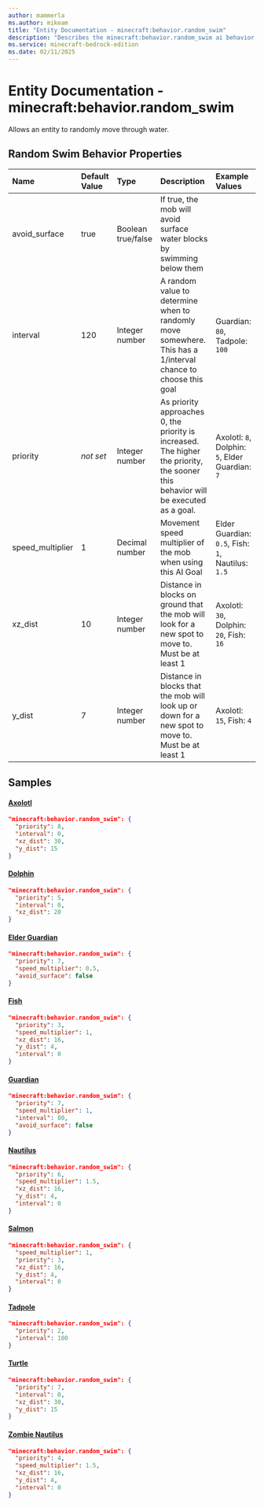 ```yaml
---
author: mammerla
ms.author: mikeam
title: "Entity Documentation - minecraft:behavior.random_swim"
description: "Describes the minecraft:behavior.random_swim ai behavior component"
ms.service: minecraft-bedrock-edition
ms.date: 02/11/2025 
---
```


# Entity Documentation - minecraft:behavior.random_swim

Allows an entity to randomly move through water.


## Random Swim Behavior Properties

|Name       |Default Value |Type |Description |Example Values |
|:----------|:-------------|:----|:-----------|:------------- |
| avoid_surface | true | Boolean true/false | If true, the mob will avoid surface water blocks by swimming below them |  | 
| interval | 120 | Integer number | A random value to determine when to randomly move somewhere. This has a 1/interval chance to choose this goal | Guardian: `80`, Tadpole: `100` | 
| priority | *not set* | Integer number | As priority approaches 0, the priority is increased. The higher the priority, the sooner this behavior will be executed as a goal. | Axolotl: `8`, Dolphin: `5`, Elder Guardian: `7` | 
| speed_multiplier | 1 | Decimal number | Movement speed multiplier of the mob when using this AI Goal | Elder Guardian: `0.5`, Fish: `1`, Nautilus: `1.5` | 
| xz_dist | 10 | Integer number | Distance in blocks on ground that the mob will look for a new spot to move to. Must be at least 1 | Axolotl: `30`, Dolphin: `20`, Fish: `16` | 
| y_dist | 7 | Integer number | Distance in blocks that the mob will look up or down for a new spot to move to. Must be at least 1 | Axolotl: `15`, Fish: `4` | 

## Samples

#### [Axolotl](https://github.com/Mojang/bedrock-samples/tree/preview/behavior_pack/entities/axolotl.json)


```json
"minecraft:behavior.random_swim": {
  "priority": 8,
  "interval": 0,
  "xz_dist": 30,
  "y_dist": 15
}
```

#### [Dolphin](https://github.com/Mojang/bedrock-samples/tree/preview/behavior_pack/entities/dolphin.json)


```json
"minecraft:behavior.random_swim": {
  "priority": 5,
  "interval": 0,
  "xz_dist": 20
}
```

#### [Elder Guardian](https://github.com/Mojang/bedrock-samples/tree/preview/behavior_pack/entities/elder_guardian.json)


```json
"minecraft:behavior.random_swim": {
  "priority": 7,
  "speed_multiplier": 0.5,
  "avoid_surface": false
}
```

#### [Fish](https://github.com/Mojang/bedrock-samples/tree/preview/behavior_pack/entities/fish.json)


```json
"minecraft:behavior.random_swim": {
  "priority": 3,
  "speed_multiplier": 1,
  "xz_dist": 16,
  "y_dist": 4,
  "interval": 0
}
```

#### [Guardian](https://github.com/Mojang/bedrock-samples/tree/preview/behavior_pack/entities/guardian.json)


```json
"minecraft:behavior.random_swim": {
  "priority": 7,
  "speed_multiplier": 1,
  "interval": 80,
  "avoid_surface": false
}
```

#### [Nautilus](https://github.com/Mojang/bedrock-samples/tree/preview/behavior_pack/entities/nautilus.json)


```json
"minecraft:behavior.random_swim": {
  "priority": 6,
  "speed_multiplier": 1.5,
  "xz_dist": 16,
  "y_dist": 4,
  "interval": 0
}
```

#### [Salmon](https://github.com/Mojang/bedrock-samples/tree/preview/behavior_pack/entities/salmon.json)


```json
"minecraft:behavior.random_swim": {
  "speed_multiplier": 1,
  "priority": 3,
  "xz_dist": 16,
  "y_dist": 4,
  "interval": 0
}
```

#### [Tadpole](https://github.com/Mojang/bedrock-samples/tree/preview/behavior_pack/entities/tadpole.json)


```json
"minecraft:behavior.random_swim": {
  "priority": 2,
  "interval": 100
}
```

#### [Turtle](https://github.com/Mojang/bedrock-samples/tree/preview/behavior_pack/entities/turtle.json)


```json
"minecraft:behavior.random_swim": {
  "priority": 7,
  "interval": 0,
  "xz_dist": 30,
  "y_dist": 15
}
```

#### [Zombie Nautilus](https://github.com/Mojang/bedrock-samples/tree/preview/behavior_pack/entities/zombie_nautilus.json)


```json
"minecraft:behavior.random_swim": {
  "priority": 4,
  "speed_multiplier": 1.5,
  "xz_dist": 16,
  "y_dist": 4,
  "interval": 0
}
```
